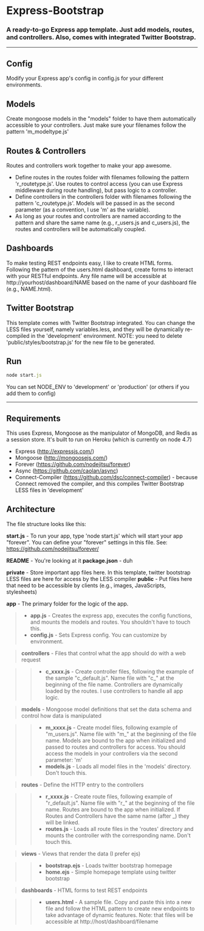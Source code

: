 # Express-Bootstrap
### A ready-to-go Express app template. Just add models, routes, and controllers. Also, comes with integrated Twitter Bootstrap.

----

## Config
Modify your Express app's config in config.js for your different environments.

## Models
Create mongoose models in the "models" folder to have them automatically accessible to your controllers. Just make sure your filenames follow the pattern 'm_modeltype.js'

## Routes & Controllers
Routes and controllers work together to make your app awesome.
* Define routes in the routes folder with filenames following the pattern 'r_routetype.js'. Use routes to control access (you can use Express middleware during route handling), but pass logic to a controller.
* Define controllers in the controllers folder with filenames following the pattern 'c_routetype.js'. Models will be passed in as the second parameter (as a convention, I use 'm' as the variable).
* As long as your routes and controllers are named according to the pattern and share the same name (e.g., r_users.js and c_users.js), the routes and controllers will be automatically coupled.

## Dashboards
To make testing REST endpoints easy, I like to create HTML forms. Following the pattern of the users.html dashboard, create forms to interact with your RESTful endpoints. Any file name will be accessible at http://yourhost/dashboard/NAME based on the name of your dashboard file (e.g., NAME.html).

## Twitter Bootstrap
This template comes with Twitter Bootstrap integrated. You can change the LESS files yourself, namely variables.less, and they will be dynamically re-compiled in the 'development' environment. NOTE: you need to delete 'public/styles/bootstrap.js' for the new file to be generated.

## Run
```JavaScript
node start.js
```
You can set NODE_ENV to 'development' or 'production' (or others if you add them to config)

----

## Requirements
This uses Express, Mongoose as the manipulator of MongoDB, and Redis as a session store. It's built to run on Heroku (which is currently on node 4.7)

* Express	(http://expressjs.com/)
* Mongoose (http://mongoosejs.com/)
* Forever (https://github.com/nodejitsu/forever)
* Async (https://github.com/caolan/async)
* Connect-Compiler (https://github.com/dsc/connect-compiler) - because Connect removed the compiler, and this compiles Twitter Bootstrap LESS files in 'development'

## Architecture

The file structure looks like this:

**start.js** - To run your app, type 'node start.js' which will start your app "forever". You can define your "forever" settings in this file. See: https://github.com/nodejitsu/forever/

**README** - You're looking at it
**package.json** - duh

**private** - Store important app files here. In this template, twitter bootstrap LESS files are here for access by the LESS compiler
**public** - Put files here that need to be accessible by clients (e.g., images, JavaScripts, stylesheets)

**app** - The primary folder for the logic of the app.

> * **app.js** - Creates the express app, executes the config functions, and mounts the models and routes. You shouldn't have to touch this.
> * **config.js** - Sets Express config. You can customize by environment.

> **controllers** - Files that control what the app should do with a web request

>> * **c_xxxx.js** - Create controller files, following the example of the sample "c_default.js". Name file with "c_" at the beginning of the file name. Controllers are dynamically loaded by the routes. I use controllers to handle all app logic.

> **models** - Mongoose model definitions that set the data schema and control how data is manipulated

>> * **m_xxxx.js** - Create model files, following example of "m_users.js". Name file with "m_" at the beginning of the file name. Models are bound to the app when initialized and passed to routes and controllers for access. You should access the models in your controllers via the second parameter: 'm'
>> * **models.js** - Loads all model files in the 'models' directory. Don't touch this.

> **routes** - Define the HTTP entry to the controllers

>> * **r_xxxx.js** - Create route files, following example of "r_default.js". Name file with "r_" at the beginning of the file name. Routes are bound to the app when initialized. If Routes and Controllers have the same name (after _) they will be linked.
>> * **routes.js** - Loads all route files in the 'routes' directory and mounts the controller with the corresponding name. Don't touch this.

> **views** - Views that render the data (I prefer ejs)

>> * **bootstrap.ejs** - Loads twitter bootstrap homepage
>> * **home.ejs** - Simple homepage template using twitter bootstrap

> **dashboards** - HTML forms to test REST endpoints

>> * **users.html** - A sample file. Copy and paste this into a new file and follow the HTML pattern to create new endpoints to take advantage of dynamic features. Note: that files will be accessible at http://host/dashboard/filename
